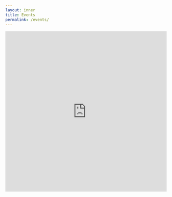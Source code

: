 ```yaml
---
layout: inner
title: Events
permalink: /events/
---
```


<p style="text-align:center;" markdown="1">
  <iframe src="https://calendar.google.com/calendar/embed?showPrint=0&amp;height=600&amp;wkst=1&amp;bgcolor=%23ffffff&amp;src=pvbd80pkmfsl5voauue4vbv61c%40group.calendar.google.com&amp;color=%236B3304&amp;ctz=America%2FNew_York" style="border-width:0" width="100%" height="500px" frameborder="0" scrolling="no"></iframe>
</p>

